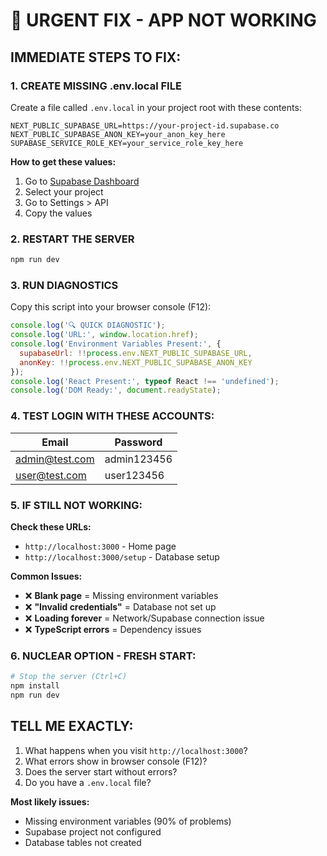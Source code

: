 # 🚨 URGENT FIX - APP NOT WORKING

## IMMEDIATE STEPS TO FIX:

### 1. **CREATE MISSING .env.local FILE**
Create a file called `.env.local` in your project root with these contents:

```env
NEXT_PUBLIC_SUPABASE_URL=https://your-project-id.supabase.co
NEXT_PUBLIC_SUPABASE_ANON_KEY=your_anon_key_here
SUPABASE_SERVICE_ROLE_KEY=your_service_role_key_here
```

**How to get these values:**
1. Go to [Supabase Dashboard](https://supabase.com/dashboard)
2. Select your project
3. Go to Settings > API
4. Copy the values

### 2. **RESTART THE SERVER**
```bash
npm run dev
```

### 3. **RUN DIAGNOSTICS**
Copy this script into your browser console (F12):

```javascript
console.log('🔍 QUICK DIAGNOSTIC');
console.log('URL:', window.location.href);
console.log('Environment Variables Present:', {
  supabaseUrl: !!process.env.NEXT_PUBLIC_SUPABASE_URL,
  anonKey: !!process.env.NEXT_PUBLIC_SUPABASE_ANON_KEY
});
console.log('React Present:', typeof React !== 'undefined');
console.log('DOM Ready:', document.readyState);
```

### 4. **TEST LOGIN WITH THESE ACCOUNTS:**
| Email | Password |
|-------|----------|
| admin@test.com | admin123456 |
| user@test.com | user123456 |

### 5. **IF STILL NOT WORKING:**

**Check these URLs:**
- `http://localhost:3000` - Home page
- `http://localhost:3000/setup` - Database setup

**Common Issues:**
- ❌ **Blank page** = Missing environment variables
- ❌ **"Invalid credentials"** = Database not set up
- ❌ **Loading forever** = Network/Supabase connection issue
- ❌ **TypeScript errors** = Dependency issues

### 6. **NUCLEAR OPTION - FRESH START:**
```bash
# Stop the server (Ctrl+C)
npm install
npm run dev
```

## TELL ME EXACTLY:
1. What happens when you visit `http://localhost:3000`?
2. What errors show in browser console (F12)?
3. Does the server start without errors?
4. Do you have a `.env.local` file?

**Most likely issues:**
- Missing environment variables (90% of problems)
- Supabase project not configured
- Database tables not created 